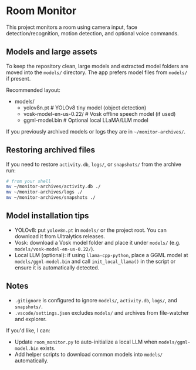 # Room Monitor

This project monitors a room using camera input, face detection/recognition, motion detection, and optional voice commands.

## Models and large assets

To keep the repository clean, large models and extracted model folders are moved into the `models/` directory. The app prefers model files from `models/` if present.

Recommended layout:

- models/
  - yolov8n.pt # YOLOv8 tiny model (object detection)
  - vosk-model-en-us-0.22/ # Vosk offline speech model (if used)
  - ggml-model.bin # Optional local LLaMA/LLM model

If you previously archived models or logs they are in `~/monitor-archives/`.

## Restoring archived files

If you need to restore `activity.db`, `logs/`, or `snapshots/` from the archive run:

```bash
# from your shell
mv ~/monitor-archives/activity.db ./
mv ~/monitor-archives/logs ./
mv ~/monitor-archives/snapshots ./
```

## Model installation tips

- YOLOv8: put `yolov8n.pt` in `models/` or the project root. You can download it from Ultralytics releases.
- Vosk: download a Vosk model folder and place it under `models/` (e.g. `models/vosk-model-en-us-0.22/`).
- Local LLM (optional): if using `llama-cpp-python`, place a GGML model at `models/ggml-model.bin` and call `init_local_llama()` in the script or ensure it is automatically detected.

## Notes

- `.gitignore` is configured to ignore `models/`, `activity.db`, `logs/`, and `snapshots/`.
- `.vscode/settings.json` excludes `models/` and archives from file-watcher and explorer.

If you'd like, I can:

- Update `room_monitor.py` to auto-initialize a local LLM when `models/ggml-model.bin` exists.
- Add helper scripts to download common models into `models/` automatically.
